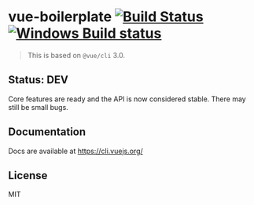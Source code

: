 # vue-boilerplate [![Build Status](https://circleci.com/gh/vuejs/vue-cli/tree/dev.svg?style=shield)](https://circleci.com/gh/vuejs/vue-cli/tree/dev) [![Windows Build status](https://ci.appveyor.com/api/projects/status/rkpafdpdwie9lqx0/branch/dev?svg=true)](https://ci.appveyor.com/project/yyx990803/vue-cli/branch/dev)

> This is based on `@vue/cli` 3.0.

## Status: DEV

Core features are ready and the API is now considered stable. There may still be small bugs.

## Documentation

Docs are available at https://cli.vuejs.org/

## License

MIT